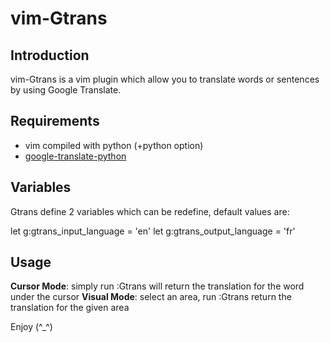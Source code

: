 # vim-Gtrans

## Introduction

vim-Gtrans is a vim plugin which allow you to translate words or sentences by using Google Translate.

## Requirements

- vim compiled with python (+python option)
- [google-translate-python](https://github.com/terryyin/google-translate-python)

## Variables

Gtrans define 2 variables which can be redefine, default values are:

  let g:gtrans_input_language = 'en'
  let g:gtrans_output_language = 'fr'

## Usage

**Cursor Mode**: simply run :Gtrans will return the translation for the word under the cursor
**Visual Mode**: select an area, run :Gtrans return the translation for the given area


Enjoy (^_^)
